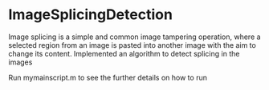 # ImageSplicingDetection
Image splicing is a simple and common image tampering operation, where a selected region from an image is pasted into another image with the aim to change its content. Implemented an algorithm to detect splicing in the images

Run mymainscript.m to see the further details on how to run
